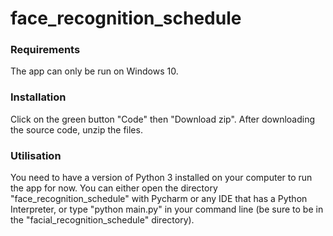 # face_recognition_schedule

### Requirements

The app can only be run on Windows 10.

### Installation

Click on the green button "Code" then "Download zip". After downloading the source code, unzip the files. 

### Utilisation

You need to have a version of Python 3 installed on your computer to run the app for now. 
You can either open the directory "face_recognition_schedule" with Pycharm or any IDE that has a Python Interpreter, or type "python main.py" in your command line (be sure to be in the "facial_recognition_schedule" directory).
